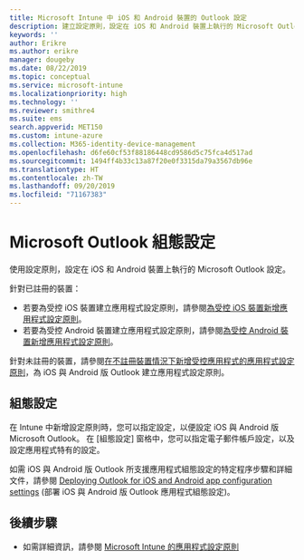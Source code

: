 ```yaml
---
title: Microsoft Intune 中 iOS 和 Android 裝置的 Outlook 設定
description: 建立設定原則，設定在 iOS 和 Android 裝置上執行的 Microsoft Outlook 設定。
keywords: ''
author: Erikre
ms.author: erikre
manager: dougeby
ms.date: 08/22/2019
ms.topic: conceptual
ms.service: microsoft-intune
ms.localizationpriority: high
ms.technology: ''
ms.reviewer: smithre4
ms.suite: ems
search.appverid: MET150
ms.custom: intune-azure
ms.collection: M365-identity-device-management
ms.openlocfilehash: d6fe60cf53f88186448cd9586d5c75fca4d517ad
ms.sourcegitcommit: 1494ff4b33c13a87f20e0f3315da79a3567db96e
ms.translationtype: HT
ms.contentlocale: zh-TW
ms.lasthandoff: 09/20/2019
ms.locfileid: "71167383"
---
```

# <a name="microsoft-outlook-configuration-settings"></a>Microsoft Outlook 組態設定 

使用設定原則，設定在 iOS 和 Android 裝置上執行的 Microsoft Outlook 設定。 

針對已註冊的裝置：
- 若要為受控 iOS 裝置建立應用程式設定原則，請參閱[為受控 iOS 裝置新增應用程式設定原則](app-configuration-policies-use-ios.md)。 
- 若要為受控 Android 裝置建立應用程式設定原則，請參閱[為受控 Android 裝置新增應用程式設定原則](app-configuration-policies-use-android.md)。 

針對未註冊的裝置，請參閱[在不註冊裝置情況下新增受控應用程式的應用程式設定原則](app-configuration-policies-managed-app.md)，為 iOS 與 Android 版 Outlook 建立應用程式設定原則。

## <a name="configuration-settings"></a>組態設定

在 Intune 中新增設定原則時，您可以指定設定，以便設定 iOS 與 Android 版 Microsoft Outlook。 在 [組態設定] 窗格中，您可以指定電子郵件帳戶設定，以及設定應用程式特有的設定。

如需 iOS 與 Android 版 Outlook 所支援應用程式組態設定的特定程序步驟和詳細文件，請參閱 [Deploying Outlook for iOS and Android app configuration settings](https://docs.microsoft.com/exchange/clients-and-mobile-in-exchange-online/outlook-for-ios-and-android/outlook-for-ios-and-android-configuration-with-microsoft-intune) (部署 iOS 與 Android 版 Outlook 應用程式組態設定)。

## <a name="next-steps"></a>後續步驟

- 如需詳細資訊，請參閱 [Microsoft Intune 的應用程式設定原則](app-configuration-policies-overview.md)
